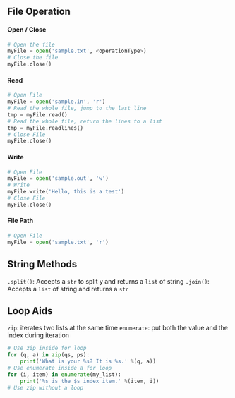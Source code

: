 ## File Operation
#### Open / Close
```Python
# Open the file
myFile = open('sample.txt', <operationType>)
# Close the file
myFile.close()
```
#### Read
```Python
# Open File
myFile = open('sample.in', 'r')
# Read the whole file, jump to the last line
tmp = myFile.read()
# Read the whole file, return the lines to a list
tmp = myFile.readlines()
# Close File
myFile.close()
```
#### Write
```Python
# Open File
myFile = open('sample.out', 'w')
# Write
myFile.write('Hello, this is a test')
# Close File
myFile.close()
```
#### File Path
```Python
# Open File
myFile = open('sample.txt', 'r')
```
## String Methods
`.split()`: Accepts a `str` to split y and returns a `list` of string
`.join()`: Accepts a `list` of string and returns a `str`
## Loop Aids
`zip`: iterates two lists at the same time
`enumerate`: put both the value and the index during iteration
```Python
# Use zip inside for loop
for (q, a) in zip(qs, ps):
	print('What is your %s? It is %s.' %(q, a))
# Use enumerate inside a for loop
for (i, item) in enumerate(my_list):
	print('%s is the $s index item.' %(item, i))
# Use zip without a loop
```
